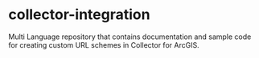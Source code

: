 # collector-integration
Multi Language repository that contains documentation and sample code for creating custom URL schemes in Collector for ArcGIS.

